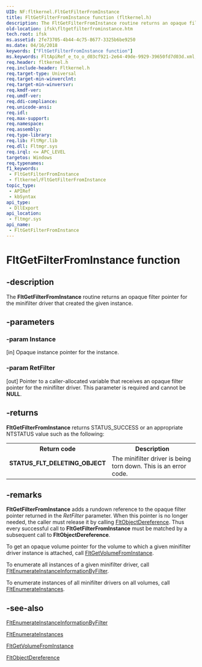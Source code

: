 ```yaml
---
UID: NF:fltkernel.FltGetFilterFromInstance
title: FltGetFilterFromInstance function (fltkernel.h)
description: The FltGetFilterFromInstance routine returns an opaque filter pointer for the minifilter driver that created the given instance.
old-location: ifsk\fltgetfilterfrominstance.htm
tech.root: ifsk
ms.assetid: 2fe73705-4b44-4c75-8677-3325b6be9250
ms.date: 04/16/2018
keywords: ["FltGetFilterFromInstance function"]
ms.keywords: FltApiRef_e_to_o_d03cf921-2e64-49de-9929-39650fd7d03d.xml, FltGetFilterFromInstance, FltGetFilterFromInstance routine [Installable File System Drivers], fltkernel/FltGetFilterFromInstance, ifsk.fltgetfilterfrominstance
req.header: fltkernel.h
req.include-header: Fltkernel.h
req.target-type: Universal
req.target-min-winverclnt: 
req.target-min-winversvr: 
req.kmdf-ver: 
req.umdf-ver: 
req.ddi-compliance: 
req.unicode-ansi: 
req.idl: 
req.max-support: 
req.namespace: 
req.assembly: 
req.type-library: 
req.lib: FltMgr.lib
req.dll: Fltmgr.sys
req.irql: <= APC_LEVEL
targetos: Windows
req.typenames: 
f1_keywords:
 - FltGetFilterFromInstance
 - fltkernel/FltGetFilterFromInstance
topic_type:
 - APIRef
 - kbSyntax
api_type:
 - DllExport
api_location:
 - fltmgr.sys
api_name:
 - FltGetFilterFromInstance
---
```


# FltGetFilterFromInstance function


## -description

The <b>FltGetFilterFromInstance</b> routine returns an opaque filter pointer for the minifilter driver that created the given instance.

## -parameters

### -param Instance 

[in]
Opaque instance pointer for the instance.

### -param RetFilter 

[out]
Pointer to a caller-allocated variable that receives an opaque filter pointer for the minifilter driver. This parameter is required and cannot be <b>NULL</b>.

## -returns

<b>FltGetFilterFromInstance</b> returns STATUS_SUCCESS or an appropriate NTSTATUS value such as the following: 

<table>
<tr>
<th>Return code</th>
<th>Description</th>
</tr>
<tr>
<td width="40%">
<dl>
<dt><b>STATUS_FLT_DELETING_OBJECT</b></dt>
</dl>
</td>
<td width="60%">
The minifilter driver is being torn down. This is an error code. 

</td>
</tr>
</table>

## -remarks

<b>FltGetFilterFromInstance</b> adds a rundown reference to the opaque filter pointer returned in the <i>RetFilter</i> parameter. When this pointer is no longer needed, the caller must release it by calling <a href="https://docs.microsoft.com/windows-hardware/drivers/ddi/fltkernel/nf-fltkernel-fltobjectdereference">FltObjectDereference</a>. Thus every successful call to <b>FltGetFilterFromInstance</b> must be matched by a subsequent call to <b>FltObjectDereference</b>. 

To get an opaque volume pointer for the volume to which a given minifilter driver instance is attached, call <a href="https://docs.microsoft.com/windows-hardware/drivers/ddi/fltkernel/nf-fltkernel-fltgetvolumefrominstance">FltGetVolumeFromInstance</a>. 

To enumerate all instances of a given minifilter driver, call <a href="https://docs.microsoft.com/windows-hardware/drivers/ddi/fltkernel/nf-fltkernel-fltenumerateinstanceinformationbyfilter">FltEnumerateInstanceInformationByFilter</a>. 

To enumerate instances of all minifilter drivers on all volumes, call <a href="https://docs.microsoft.com/windows-hardware/drivers/ddi/fltkernel/nf-fltkernel-fltenumerateinstances">FltEnumerateInstances</a>.

## -see-also

<a href="https://docs.microsoft.com/windows-hardware/drivers/ddi/fltkernel/nf-fltkernel-fltenumerateinstanceinformationbyfilter">FltEnumerateInstanceInformationByFilter</a>



<a href="https://docs.microsoft.com/windows-hardware/drivers/ddi/fltkernel/nf-fltkernel-fltenumerateinstances">FltEnumerateInstances</a>



<a href="https://docs.microsoft.com/windows-hardware/drivers/ddi/fltkernel/nf-fltkernel-fltgetvolumefrominstance">FltGetVolumeFromInstance</a>



<a href="https://docs.microsoft.com/windows-hardware/drivers/ddi/fltkernel/nf-fltkernel-fltobjectdereference">FltObjectDereference</a>


